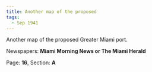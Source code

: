 ```yaml
---  
title: Another map of the proposed  
tags:  
  - Sep 1941  
---  
```

  
Another map of the proposed Greater Miami port.  
  
Newspapers: **Miami Morning News or The Miami Herald**  
  
Page: **16**, Section: **A** 
